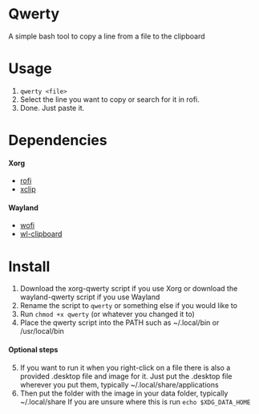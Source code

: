 # Qwerty
A simple bash tool to copy a line from a file to the clipboard

# Usage
1. `qwerty <file>`
2. Select the line you want to copy or search for it in rofi.
3. Done. Just paste it.


# Dependencies
#### Xorg
- [rofi](https://github.com/davatorium/rofi)
- [xclip](https://github.com/astrand/xclip)

#### Wayland
  - [wofi](https://hg.sr.ht/~scoopta/wofi)
  - [wl-clipboard](https://github.com/bugaevc/wl-clipboard)

# Install
1. Download the xorg-qwerty script if you use Xorg or download the wayland-qwerty script if you use Wayland
2. Rename the script to `qwerty` or something else if you would like to
3. Run `chmod +x qwerty` (or whatever you changed it to)
4. Place the qwerty script into the PATH such as ~/.local/bin or /usr/local/bin
#### Optional steps
5. If you want to run it when you right-click on a file there is also a provided .desktop file and image for it.
Just put the .desktop file wherever you put them, typically ~/.local/share/applications
6. Then put the folder with the image in your data folder, typically ~/.local/share
If you are unsure where this is run `echo $XDG_DATA_HOME`
